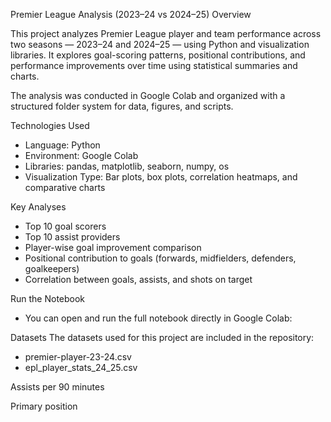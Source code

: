 Premier League Analysis (2023–24 vs 2024–25)
Overview

This project analyzes Premier League player and team performance across two seasons — 2023–24 and 2024–25 — using Python and visualization libraries.
It explores goal-scoring patterns, positional contributions, and performance improvements over time using statistical summaries and charts.

The analysis was conducted in Google Colab and organized with a structured folder system for data, figures, and scripts.

Technologies Used
- Language: Python
- Environment: Google Colab
- Libraries: pandas, matplotlib, seaborn, numpy, os
- Visualization Type: Bar plots, box plots, correlation heatmaps, and comparative charts

Key Analyses
- Top 10 goal scorers
- Top 10 assist providers
- Player-wise goal improvement comparison
- Positional contribution to goals (forwards, midfielders, defenders, goalkeepers)
- Correlation between goals, assists, and shots on target

Run the Notebook
- You can open and run the full notebook directly in Google Colab:

Datasets
The datasets used for this project are included in the repository:
- premier-player-23-24.csv
- epl_player_stats_24_25.csv

Assists per 90 minutes

Primary position
